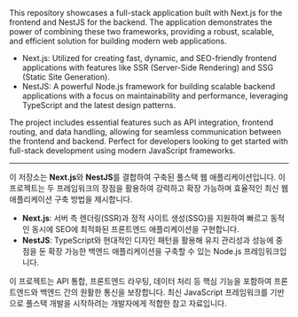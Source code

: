 This repository showcases a full-stack application built with Next.js for the frontend and NestJS for the backend.
The application demonstrates the power of combining these two frameworks, providing a robust, scalable, and efficient solution for building modern web applications.

- Next.js: Utilized for creating fast, dynamic, and SEO-friendly frontend applications with features like SSR (Server-Side Rendering) and SSG (Static Site Generation).
- NestJS: A powerful Node.js framework for building scalable backend applications with a focus on maintainability and performance, leveraging TypeScript and the latest design patterns.

The project includes essential features such as API integration, frontend routing, and data handling, allowing for seamless communication between the frontend and backend.
Perfect for developers looking to get started with full-stack development using modern JavaScript frameworks.

---

이 저장소는 **Next.js**와 **NestJS**를 결합하여 구축된 풀스택 웹 애플리케이션입니다. 이 프로젝트는 두 프레임워크의 장점을 활용하여 강력하고 확장 가능하며 효율적인 최신 웹 애플리케이션 구축 방법을 제시합니다.

- **Next.js**: 서버 측 렌더링(SSR)과 정적 사이트 생성(SSG)을 지원하여 빠르고 동적인 동시에 SEO에 최적화된 프론트엔드 애플리케이션을 구현합니다.  
- **NestJS**: TypeScript와 현대적인 디자인 패턴을 활용해 유지 관리성과 성능에 중점을 둔 확장 가능한 백엔드 애플리케이션을 구축할 수 있는 Node.js 프레임워크입니다.

이 프로젝트는 API 통합, 프론트엔드 라우팅, 데이터 처리 등 핵심 기능을 포함하여 프론트엔드와 백엔드 간의 원활한 통신을 보장합니다. 최신 JavaScript 프레임워크를 기반으로 풀스택 개발을 시작하려는 개발자에게 적합한 참고 자료입니다.
